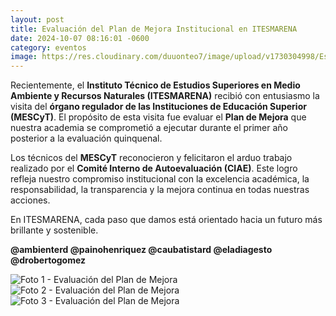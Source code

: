 ```yaml
---
layout: post
title: Evaluación del Plan de Mejora Institucional en ITESMARENA
date: 2024-10-07 08:16:01 -0600
category: eventos
image: https://res.cloudinary.com/duuonteo7/image/upload/v1730304998/Estaci%C3%B3n%20Meteorol%C3%B3gica/2/Impulsando_la_Excelencia-_Evaluaci%C3%B3n_del_Plan_de_Mejora_Institucional_en_ITESMARENA_Recientemente_el_Instituto_T%C3%A9cnico_de_Estudios_Superiores_en_Medio_Ambiente_y_Recursos_Naturales_ITESMARENA_recibi%C3%B3_con_entusiasmo.jpg
---
```

<p>Recientemente, el <strong>Instituto Técnico de Estudios Superiores en Medio Ambiente y Recursos Naturales (ITESMARENA)</strong> recibió con entusiasmo la visita del <strong>órgano regulador de las Instituciones de Educación Superior (MESCyT)</strong>. El propósito de esta visita fue evaluar el <strong>Plan de Mejora</strong> que nuestra academia se comprometió a ejecutar durante el primer año posterior a la evaluación quinquenal.</p>

<p>Los técnicos del <strong>MESCyT</strong> reconocieron y felicitaron el arduo trabajo realizado por el <strong>Comité Interno de Autoevaluación (CIAE)</strong>. Este logro refleja nuestro compromiso institucional con la excelencia académica, la responsabilidad, la transparencia y la mejora continua en todas nuestras acciones.</p>

<p>En ITESMARENA, cada paso que damos está orientado hacia un futuro más brillante y sostenible.</p>

<p><strong>@ambienterd @painohenriquez @caubatistard @eladiagesto @drobertogomez</strong></p>

<div class="gallery">
  <img src="https://res.cloudinary.com/duuonteo7/image/upload/v1730304998/Estaci%C3%B3n%20Meteorol%C3%B3gica/2/Impulsando_la_Excelencia-_Evaluaci%C3%B3n_del_Plan_de_Mejora_Institucional_en_ITESMARENA_Recientemente_el_Instituto_T%C3%A9cnico_de_Estudios_Superiores_en_Medio_Ambiente_y_Recursos_Naturales_ITESMARENA_recibi%C3%B3_con_entusiasmo.jpg" alt="Foto 1 - Evaluación del Plan de Mejora">
  <img src="https://res.cloudinary.com/duuonteo7/image/upload/v1730304998/Estaci%C3%B3n%20Meteorol%C3%B3gica/2/Impulsando_la_Excelencia-_Evaluaci%C3%B3n_del_Plan_de_Mejora_Institucional_en_ITESMARENA_Recientemente_el_Instituto_T%C3%A9cnico_de_Estudios_Superiores_en_Medio_Ambiente_y_Recursos_Naturales_ITESMARENA_recibi%C3%B3_con_entusiasmo_-2.jpg" alt="Foto 2 - Evaluación del Plan de Mejora">
  <img src="https://res.cloudinary.com/duuonteo7/image/upload/v1730304998/Estaci%C3%B3n%20Meteorol%C3%B3gica/2/Impulsando_la_Excelencia-_Evaluaci%C3%B3n_del_Plan_de_Mejora_Institucional_en_ITESMARENA_Recientemente_el_Instituto_T%C3%A9cnico_de_Estudios_Superiores_en_Medio_Ambiente_y_Recursos_Naturales_ITESMARENA_recibi%C3%B3_con_entusiasmo_-1.jpg" alt="Foto 3 - Evaluación del Plan de Mejora">
</div>
